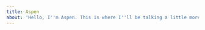 ```yaml
---
title: Aspen
about: 'Hello, I''m Aspen. This is where I''ll be talking a little more about myself.'
---
```


